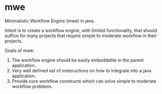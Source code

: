 mwe
===

Minimalistic Workflow Engine (mwe) in java.

Intent is to create a workflow engine, with limited functionality, that should suffice for many projects
that require simple to moderate workflow in their projects.

Goals of mwe:

1. The workflow engine should be easily embeddable in the parent application.
2. Very well defined set of insteructions on how to integrate into a java application.
3. Provide core workflow constructs which can solve simple to moderate workflow problems.
